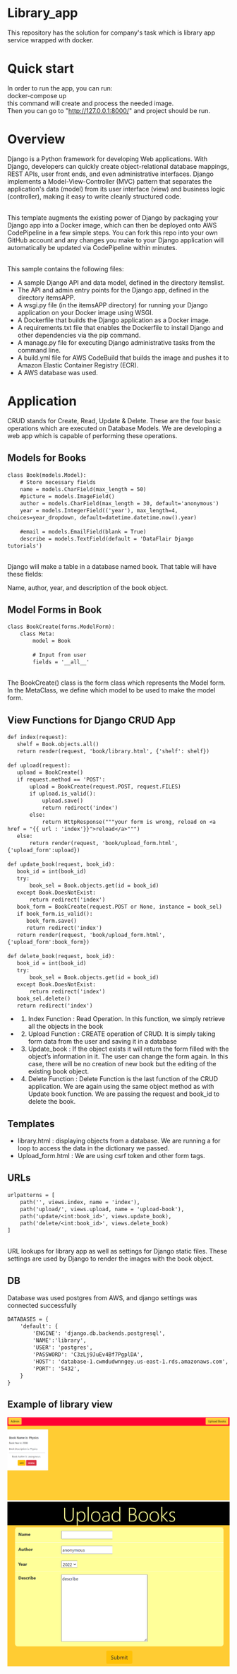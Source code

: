 # Library_app
This repository has the solution for company's task which is library app service wrapped with docker.

# Quick start 
In order to run the app, you can run:
</br> docker-compose up 
</br> this command will create and process the needed image. 
</br> Then you can go to "http://127.0.0.1:8000/" and project should be run.

# Overview 
Django is a Python framework for developing Web applications. With Django, developers can quickly create object-relational database mappings, REST APIs, user front ends, and even administrative interfaces. Django implements a Model-View-Controller (MVC) pattern that separates the application's data (model) from its user interface (view) and business logic (controller), making it easy to write cleanly structured code.

</br>This template augments the existing power of Django by packaging your Django app into a Docker image, which can then be deployed onto AWS CodePipeline in a few simple steps. You can fork this repo into your own GitHub account and any changes you make to your Django application will automatically be updated via CodePipeline within minutes.

</br>This sample contains the following files:

* A sample Django API and data model, defined in the directory itemslist.
* The API and admin entry points for the Django app, defined in the directory itemsAPP.
* A wsgi.py file (in the itemsAPP directory) for running your Django application on your Docker image using WSGI.
* A Dockerfile that builds the Django application as a Docker image.
* A requirements.txt file that enables the Dockerfile to install Django and other dependencies via the pip command.
* A manage.py file for executing Django administrative tasks from the command line.
* A build.yml file for AWS CodeBuild that builds the image and pushes it to Amazon Elastic Container Registry (ECR).
* A AWS database was used.

# Application
CRUD stands for Create, Read, Update & Delete. These are the four basic operations which are executed on Database Models. We are developing a web app which is capable of performing these operations.
</br>

## Models for Books

```
class Book(models.Model):
    # Store necessary fields
    name = models.CharField(max_length = 50)
    #picture = models.ImageField()
    author = models.CharField(max_length = 30, default='anonymous')
    year = models.IntegerField(('year'), max_length=4, choices=year_dropdown, default=datetime.datetime.now().year)

    #email = models.EmailField(blank = True)
    describe = models.TextField(default = 'DataFlair Django tutorials')
```
</br>
Django will make a table in a database named book. That table will have these fields:

Name, author, year, and description of the book object.

## Model Forms in Book
```
class BookCreate(forms.ModelForm):
    class Meta:
        model = Book

        # Input from user
        fields = '__all__'
 ```
</br>
The BookCreate() class is the form class which represents the Model form. In the MetaClass, we define which model to be used to make the model form.

## View Functions for Django CRUD App
 ```
def index(request):
    shelf = Book.objects.all()
    return render(request, 'book/library.html', {'shelf': shelf})

def upload(request):
    upload = BookCreate()
    if request.method == 'POST':
        upload = BookCreate(request.POST, request.FILES)
        if upload.is_valid():
            upload.save()
            return redirect('index')
        else:
            return HttpResponse("""your form is wrong, reload on <a href = "{{ url : 'index'}}">reload</a>""")
    else:
        return render(request, 'book/upload_form.html', {'upload_form':upload})

def update_book(request, book_id):
    book_id = int(book_id)
    try:
        book_sel = Book.objects.get(id = book_id)
    except Book.DoesNotExist:
        return redirect('index')
    book_form = BookCreate(request.POST or None, instance = book_sel)
    if book_form.is_valid():
       book_form.save()
       return redirect('index')
    return render(request, 'book/upload_form.html', {'upload_form':book_form})

def delete_book(request, book_id):
    book_id = int(book_id)
    try:
        book_sel = Book.objects.get(id = book_id)
    except Book.DoesNotExist:
        return redirect('index')
    book_sel.delete()
    return redirect('index')
 ```
* 1. Index Function : Read Operation. In this function, we simply retrieve all the objects in the book
* 2. Upload Function : CREATE operation of CRUD. It is simply taking form data from the user and saving it in a database
* 3. Update_book : If the object exists it will return the form filled with the object’s information in it. The user can change the form again. In this case, there will be no creation of new book but the editing of the existing book object.
* 4. Delete Function : Delete Function is the last function of the CRUD application. We are again using the same object method as with Update book function. We are passing the request and book_id to delete the book.

## Templates
* library.html : displaying objects from a database. We are running a for loop to access the data in the dictionary we passed.
* Upload_form.html : We are using csrf token and other form tags. 

## URLs

```
urlpatterns = [
    path('', views.index, name = 'index'),
    path('upload/', views.upload, name = 'upload-book'),
    path('update/<int:book_id>', views.update_book),
    path('delete/<int:book_id>', views.delete_book)
]
```
</br>URL lookups for library app as well as settings for Django static files. These settings are used by Django to render the images with the book object.

## DB
Database was used postgres from AWS, and django settings was connected successfully 
```
DATABASES = {
    'default': {
        'ENGINE': 'django.db.backends.postgresql',
        'NAME':'library',
        'USER': 'postgres',
        'PASSWORD': 'C3zLj9JuEv4Bf7PgplDA',
        'HOST': 'database-1.cwmdudwnngey.us-east-1.rds.amazonaws.com',
        'PORT': '5432',
    }
}
```

## Example of library view 
![Library View](https://github.com/asemsaleh/Library_app/blob/main/library%20view.PNG)
![Upload View](https://github.com/asemsaleh/Library_app/blob/main/book-upload.PNG)


